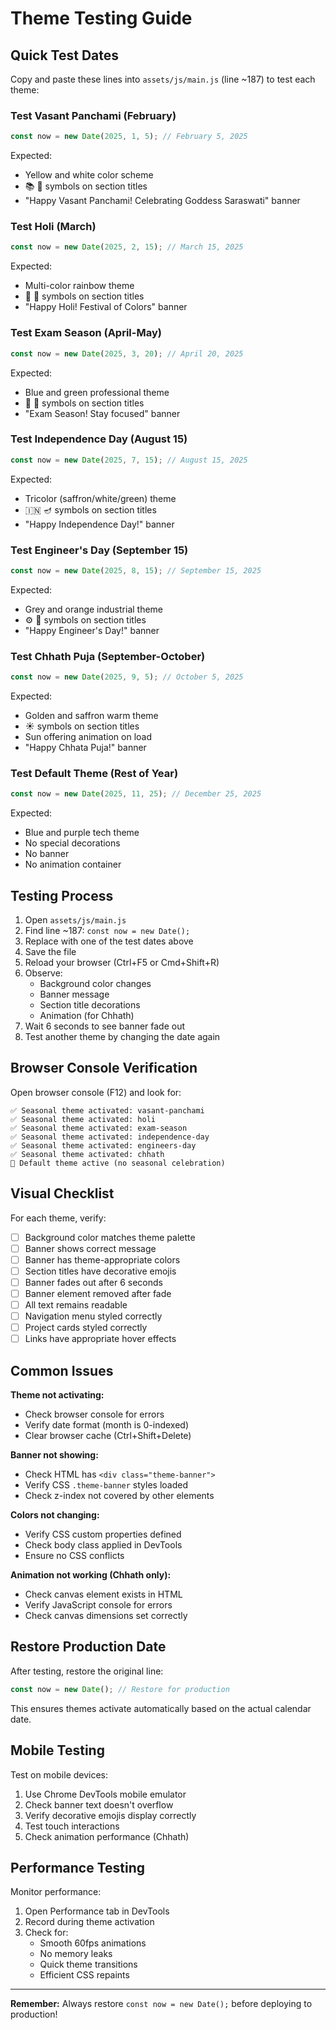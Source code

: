 # Theme Testing Guide

## Quick Test Dates

Copy and paste these lines into `assets/js/main.js` (line ~187) to test each theme:

### Test Vasant Panchami (February)
```javascript
const now = new Date(2025, 1, 5); // February 5, 2025
```
Expected:
- Yellow and white color scheme
- 📚 📖 symbols on section titles
- "Happy Vasant Panchami! Celebrating Goddess Saraswati" banner

### Test Holi (March)
```javascript
const now = new Date(2025, 2, 15); // March 15, 2025
```
Expected:
- Multi-color rainbow theme
- 🎨 🌈 symbols on section titles
- "Happy Holi! Festival of Colors" banner

### Test Exam Season (April-May)
```javascript
const now = new Date(2025, 3, 20); // April 20, 2025
```
Expected:
- Blue and green professional theme
- 📝 🎯 symbols on section titles
- "Exam Season! Stay focused" banner

### Test Independence Day (August 15)
```javascript
const now = new Date(2025, 7, 15); // August 15, 2025
```
Expected:
- Tricolor (saffron/white/green) theme
- 🇮🇳 🪔 symbols on section titles
- "Happy Independence Day!" banner

### Test Engineer's Day (September 15)
```javascript
const now = new Date(2025, 8, 15); // September 15, 2025
```
Expected:
- Grey and orange industrial theme
- ⚙️ 🔧 symbols on section titles
- "Happy Engineer's Day!" banner

### Test Chhath Puja (September-October)
```javascript
const now = new Date(2025, 9, 5); // October 5, 2025
```
Expected:
- Golden and saffron warm theme
- ☀️ symbols on section titles
- Sun offering animation on load
- "Happy Chhata Puja!" banner

### Test Default Theme (Rest of Year)
```javascript
const now = new Date(2025, 11, 25); // December 25, 2025
```
Expected:
- Blue and purple tech theme
- No special decorations
- No banner
- No animation container

## Testing Process

1. Open `assets/js/main.js`
2. Find line ~187: `const now = new Date();`
3. Replace with one of the test dates above
4. Save the file
5. Reload your browser (Ctrl+F5 or Cmd+Shift+R)
6. Observe:
   - Background color changes
   - Banner message
   - Section title decorations
   - Animation (for Chhath)
7. Wait 6 seconds to see banner fade out
8. Test another theme by changing the date again

## Browser Console Verification

Open browser console (F12) and look for:
```
✅ Seasonal theme activated: vasant-panchami
✅ Seasonal theme activated: holi
✅ Seasonal theme activated: exam-season
✅ Seasonal theme activated: independence-day
✅ Seasonal theme activated: engineers-day
✅ Seasonal theme activated: chhath
🌟 Default theme active (no seasonal celebration)
```

## Visual Checklist

For each theme, verify:
- [ ] Background color matches theme palette
- [ ] Banner shows correct message
- [ ] Banner has theme-appropriate colors
- [ ] Section titles have decorative emojis
- [ ] Banner fades out after 6 seconds
- [ ] Banner element removed after fade
- [ ] All text remains readable
- [ ] Navigation menu styled correctly
- [ ] Project cards styled correctly
- [ ] Links have appropriate hover effects

## Common Issues

**Theme not activating:**
- Check browser console for errors
- Verify date format (month is 0-indexed)
- Clear browser cache (Ctrl+Shift+Delete)

**Banner not showing:**
- Check HTML has `<div class="theme-banner">`
- Verify CSS `.theme-banner` styles loaded
- Check z-index not covered by other elements

**Colors not changing:**
- Verify CSS custom properties defined
- Check body class applied in DevTools
- Ensure no CSS conflicts

**Animation not working (Chhath only):**
- Check canvas element exists in HTML
- Verify JavaScript console for errors
- Check canvas dimensions set correctly

## Restore Production Date

After testing, restore the original line:
```javascript
const now = new Date(); // Restore for production
```

This ensures themes activate automatically based on the actual calendar date.

## Mobile Testing

Test on mobile devices:
1. Use Chrome DevTools mobile emulator
2. Check banner text doesn't overflow
3. Verify decorative emojis display correctly
4. Test touch interactions
5. Check animation performance (Chhath)

## Performance Testing

Monitor performance:
1. Open Performance tab in DevTools
2. Record during theme activation
3. Check for:
   - Smooth 60fps animations
   - No memory leaks
   - Quick theme transitions
   - Efficient CSS repaints

---

**Remember:** Always restore `const now = new Date();` before deploying to production!
